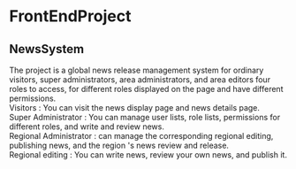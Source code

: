 # FrontEndProject

## NewsSystem

The project is a global news release management system for ordinary visitors, super administrators, area administrators, and area editors four roles to access, for different roles displayed on the page and have different permissions.     
Visitors : You can visit the news display page and news details page.    
Super Administrator : You can manage user lists, role lists, permissions for different roles, and write and review news.     
Regional Administrator : can manage the corresponding regional editing, publishing news, and the region 's news review and release.     
Regional editing : You can write news, review your own news, and publish it.    

